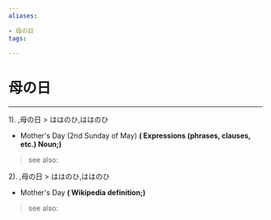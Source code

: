 ```yaml
---
aliases:
    
- 母の日
tags:
    
---
```


# 母の日
---
1).
,母の日 > ははのひ,ははのひ

- Mother's Day (2nd Sunday of May)
**( Expressions (phrases, clauses, etc.) Noun;)**
> see also: 
            
2).
,母の日 > ははのひ,ははのひ

- Mother's Day
**( Wikipedia definition;)**
> see also: 
            